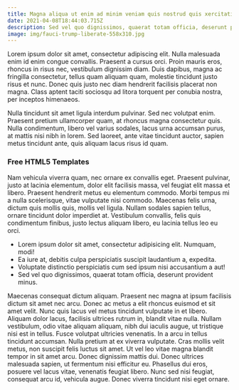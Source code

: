 ```yaml
---
title: Magna aliqua ut enim ad minim veniam quis nostrud quis xercitation ullamco.
date: 2021-04-08T18:44:03.715Z
description: Sed vel quo dignissimos, quaerat totam officia, deserunt provident minus.
image: img/fauci-trump-liberate-558x310.jpg
---
```

Lorem ipsum dolor sit amet, consectetur adipiscing elit. Nulla malesuada enim id enim congue convallis. Praesent a cursus orci. Proin mauris eros, rhoncus in risus nec, vestibulum dignissim diam. Duis dapibus, magna ac fringilla consectetur, tellus quam aliquam quam, molestie tincidunt justo risus et nunc. Donec quis justo nec diam hendrerit facilisis placerat non magna. Class aptent taciti sociosqu ad litora torquent per conubia nostra, per inceptos himenaeos.

Nulla tincidunt sit amet ligula interdum pulvinar. Sed nec volutpat enim. Praesent pretium ullamcorper quam, at rhoncus magna consectetur quis. Nulla condimentum, libero vel varius sodales, lacus urna accumsan purus, at mattis nisi nibh in lorem. Sed laoreet, ante vitae tincidunt auctor, sapien metus tincidunt ante, quis aliquam lacus risus id quam.

### Free HTML5 Templates

Nam vehicula viverra quam, nec ornare ex convallis eget. Praesent pulvinar, justo at lacinia elementum, dolor elit facilisis massa, vel feugiat elit massa et libero. Praesent hendrerit metus eu elementum commodo. Morbi tempus mi a nulla scelerisque, vitae vulputate nisi commodo. Maecenas felis urna, dictum quis mollis quis, mollis vel ligula. Nullam sodales sapien tellus, ornare tincidunt dolor imperdiet at. Vestibulum convallis, felis quis condimentum finibus, justo lectus aliquam libero, eu lacinia tellus leo eu orci.

* Lorem ipsum dolor sit amet, consectetur adipisicing elit. Numquam, modi!
* Ea iure at, debitis culpa perspiciatis suscipit laudantium a, expedita.
* Voluptate distinctio perspiciatis cum sed ipsum nisi accusantium a aut!
* Sed vel quo dignissimos, quaerat totam officia, deserunt provident minus.

Maecenas consequat dictum aliquam. Praesent nec magna at ipsum facilisis dictum sit amet nec arcu. Donec ac metus a elit rhoncus euismod et sit amet velit. Nunc quis lacus vel metus tincidunt vulputate in et libero. Aliquam dolor lacus, facilisis ultrices rutrum in, blandit vitae nulla. Nullam vestibulum, odio vitae aliquam aliquam, nibh dui iaculis augue, ut tristique nisi est in tellus. Fusce volutpat ultricies venenatis. In a arcu in tellus tincidunt accumsan. Nulla pretium at ex viverra vulputate. Cras mollis velit metus, non suscipit felis luctus sit amet. Ut vel leo vitae magna blandit tempor in sit amet arcu. Donec dignissim mattis dui. Donec ultrices malesuada sapien, ut fermentum nisi efficitur eu. Phasellus dui eros, posuere vel lacus vitae, venenatis feugiat libero. Nunc sed nisi feugiat, consequat arcu id, vehicula augue. Donec viverra tincidunt nisi eget ornare.